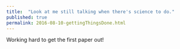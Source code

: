 ```yaml
---
title:  "Look at me still talking when there's science to do."
published: true
permalink: 2016-08-10-gettingThingsDone.html
---
```


Working hard to get the first paper out!
